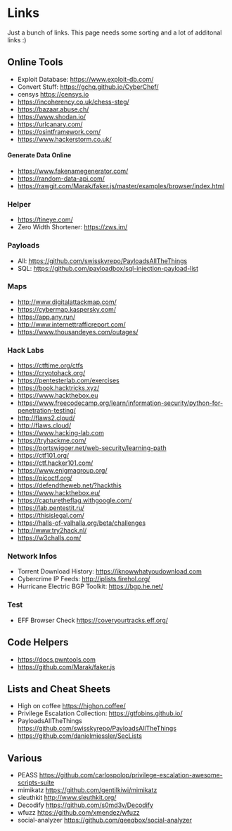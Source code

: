 # Links

Just a bunch of links. This page needs some sorting and a lot of additonal links :)

## Online Tools

- Exploit Database: <https://www.exploit-db.com/>
- Convert Stuff: <https://gchq.github.io/CyberChef/>
- censys <https://censys.io>
- <https://incoherency.co.uk/chess-steg/>
- <https://bazaar.abuse.ch/>
- <https://www.shodan.io/>
- <https://urlcanary.com/>
- <https://osintframework.com/>
- <https://www.hackerstorm.co.uk/>

#### Generate Data Online

- <https://www.fakenamegenerator.com/>
- <https://random-data-api.com/>
- <https://rawgit.com/Marak/faker.js/master/examples/browser/index.html>

### Helper

- <https://tineye.com/>
- Zero Width Shortener: <https://zws.im/>

### Payloads

- All: <https://github.com/swisskyrepo/PayloadsAllTheThings>
- SQL: <https://github.com/payloadbox/sql-injection-payload-list>

### Maps

- <http://www.digitalattackmap.com/>
- <https://cybermap.kaspersky.com/>
- <https://app.any.run/>
- <http://www.internettrafficreport.com/>
- <https://www.thousandeyes.com/outages/>

### Hack Labs

- <https://ctftime.org/ctfs>
- <https://cryptohack.org/>
- <https://pentesterlab.com/exercises>
- <https://book.hacktricks.xyz/>
- <https://www.hackthebox.eu>
- <https://www.freecodecamp.org/learn/information-security/python-for-penetration-testing/>
- <http://flaws2.cloud/>
- <http://flaws.cloud/>
- <https://www.hacking-lab.com>
- <https://tryhackme.com/>
- <https://portswigger.net/web-security/learning-path>
- <https://ctf101.org/>
- <https://ctf.hacker101.com/>
- <https://www.enigmagroup.org/>
- <https://picoctf.org/>
- <https://defendtheweb.net/?hackthis>
- <https://www.hackthebox.eu/>
- <https://capturetheflag.withgoogle.com/>
- <https://lab.pentestit.ru/>
- <https://thisislegal.com/>
- <https://halls-of-valhalla.org/beta/challenges>
- <http://www.try2hack.nl/>
- <https://w3challs.com/>



### Network Infos

- Torrent Download History: <https://iknowwhatyoudownload.com>
- Cybercrime IP Feeds: <http://iplists.firehol.org/>
- Hurricane Electric BGP Toolkit: <https://bgp.he.net/>

### Test

- EFF Browser Check <https://coveryourtracks.eff.org/>

## Code Helpers

- <https://docs.pwntools.com>
- <https://github.com/Marak/faker.js>

## Lists and Cheat Sheets

- High on coffee <https://highon.coffee/>
- Privilege Escalation Collection: <https://gtfobins.github.io/>
- PayloadsAllTheThings <https://github.com/swisskyrepo/PayloadsAllTheThings>
- <https://github.com/danielmiessler/SecLists>

## Various

- PEASS <https://github.com/carlospolop/privilege-escalation-awesome-scripts-suite>
- mimikatz <https://github.com/gentilkiwi/mimikatz>
- sleuthkit <http://www.sleuthkit.org/>
- Decodify <https://github.com/s0md3v/Decodify>
- wfuzz <https://github.com/xmendez/wfuzz>
- social-analyzer <https://github.com/qeeqbox/social-analyzer>
